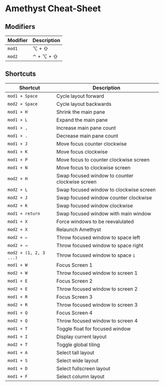 # Amethyst Cheat-Sheet

## Modifiers

| Modifier | Description |
|---|---|
| `mod1` | ⌥ + ⇧ |
| `mod2` | ⌃ + ⌥ + ⇧ |

## Shortcuts

| Shortcut | Description |
|---|---|
| `mod1 + Space` | Cycle layout forward |
| `mod2 + Space` | Cycle layout backwards |
| `mod1 + H` | Shrink the main pane |
| `mod1 + L` | Expand the main pane |
| `mod1 + ,` | Increase main pane count |
| `mod1 + .` | Decrease main pane count |
| `mod1 + J` | Move focus counter clockwise |
| `mod1 + K` | Move focus clockwise |
| `mod1 + P` | Move focus to counter clockwise screen |
| `mod1 + N` | Move focus to clockwise screen |
| `mod2 + H` | Swap focused window to counter clockwise screen |
| `mod2 + L` | Swap focused window to clockwise screen |
| `mod2 + J` | Swap focused window counter clockwise |
| `mod2 + K` | Swap focused window clockwise |
| `mod1 + return` | Swap focused window with main window |
| `mod1 + X` | Force windows to be reevalulated |
| `mod2 + X` | Relaunch Amethyst |
| `mod2 + ←` | Throw focused window to space left |
| `mod2 + →` | Throw focused window to space right |
| `mod2 + (1, 2, 3 ...)` | Throw focused window to space `i` |
| `mod1 + W` | Focus Screen 1 |
| `mod2 + W` | Throw focused window to screen 1 |
| `mod1 + E` | Focus Screen 2 |
| `mod2 + E` | Throw focused window to screen 2 |
| `mod1 + R` | Focus Screen 3 |
| `mod2 + R` | Throw focused window to screen 3 |
| `mod1 + Q` | Focus Screen 4 |
| `mod2 + Q` | Throw focused window to screen 4 |
| `mod1 + T` | Toggle float for focused window |
| `mod1 + I` | Display current layout |
| `mod2 + T` | Toggle global tiling |
| `mod1 + A` | Select tall layout |
| `mod1 + S` | Select wide layout |
| `mod1 + D` | Select fullscreen layout |
| `mod1 + F` | Select column layout |

